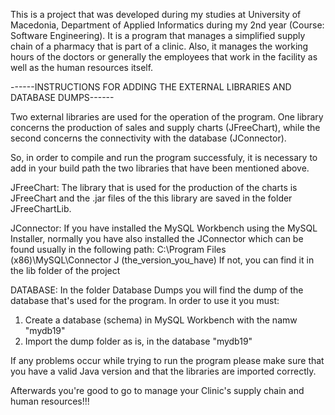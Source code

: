 This is a project that was developed during my studies at University of Macedonia, Department of Applied Informatics during my 2nd year (Course: Software Engineering). It is a program that manages a simplified supply chain of a pharmacy that is part of a clinic. Also, it manages the working hours of the doctors or generally the employees that work in the facility as well as the human resources itself.

------INSTRUCTIONS FOR ADDING THE EXTERNAL LIBRARIES AND DATABASE DUMPS------

Two external libraries are used for the operation of the program. One library concerns the production of sales and supply charts (JFreeChart), while the second concerns the connectivity with the database (JConnector).

So, in order to compile and run the program successfuly, it is necessary to add in your build path the two libraries that have been mentioned above.

JFreeChart: The library that is used for the production of the charts is JFreeChart and the .jar files of the this library are saved in the folder JFreeChartLib.

JConnector: If you have installed the MySQL Workbench using the MySQL Installer, normally you have also installed the JConnector 
which can be found usually in the following path: C:\Program Files (x86)\MySQL\Connector J (the_version_you_have) 
If not, you can find it in the lib folder of the project

DATABASE: In the folder Database Dumps you will find the dump of the database that's used for the program. In order to use it you must:

 1.   Create a database (schema) in MySQL Workbench with the namw "mydb19"
 2.   Import the dump folder as is, in the database "mydb19"

If any problems occur while trying to run the program please make sure that you have a valid Java version and that the libraries are
imported correctly.

Afterwards you're good to go to manage your Clinic's supply chain and human resources!!!
